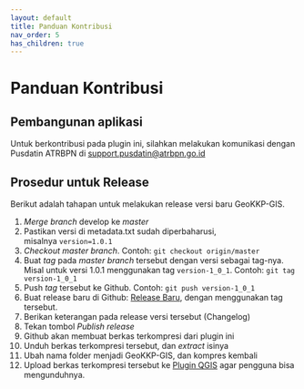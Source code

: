 ```yaml
---
layout: default
title: Panduan Kontribusi
nav_order: 5
has_children: true
---
```


# Panduan Kontribusi

## Pembangunan aplikasi

Untuk berkontribusi pada plugin ini, silahkan melakukan komunikasi dengan Pusdatin ATRBPN di [support.pusdatin@atrbpn.go.id](mailto:support.pusdatin@atrbpn.go.id)

## 

## Prosedur untuk Release

Berikut adalah tahapan untuk melakukan release versi baru GeoKKP-GIS.

1. *Merge branch* develop ke *master*
2. Pastikan versi di metadata.txt sudah diperbaharusi, misalnya `version=1.0.1`
3. *Checkout master branch*. Contoh: `git checkout origin/master`
4. Buat *tag* pada *master branch* tersebut dengan versi sebagai tag-nya. Misal untuk versi 1.0.1 menggunakan tag `version-1_0_1`. Contoh: `git tag version-1_0_1`
5. Push *tag* tersebut ke Github. Contoh: `git push version-1_0_1`
6. Buat release baru di Github: [Release Baru](https://github.com/danylaksono/GeoKKP-GIS/releases/new), dengan menggunakan tag tersebut.
7. Berikan keterangan pada release versi tersebut (Changelog)
8. Tekan tombol *Publish release*
9. Github akan membuat berkas terkompresi dari plugin ini
10. Unduh berkas terkompresi tersebut, dan *extract* isinya
11. Ubah nama folder menjadi GeoKKP-GIS, dan kompres kembali
12. Upload berkas terkompresi tersebut ke [Plugin QGIS](https://plugins.qgis.org/) agar pengguna bisa mengunduhnya.
